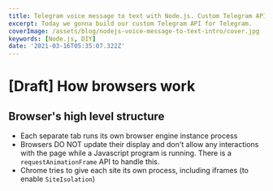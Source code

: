 ```yaml
---
title: Telegram voice message to text with Node.js. Custom Telegram API
excerpt: Today we gonna build our custom Telegram API for Telegram.
coverImage: /assets/blog/nodejs-voice-message-to-text-intro/cover.jpg
keywords: [Node.js, DIY]
date: '2021-03-16T05:35:07.322Z'
---
```


# [Draft] How browsers work

## Browser's high level structure

<!-- ![Browser's high level structure](/assets/blog/how-browsers-work/browsers-high-level.png) -->

- Each separate tab runs its own browser engine instance process
- Browsers DO NOT update their display and don't allow any interactions with the page while a Javascript program is running. There is a `requestAnimationFrame` API to handle this.
- Chrome tries to give each site its own process, including iframes (to enable `SiteIsolation`)
